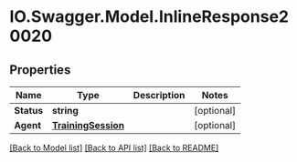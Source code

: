 # IO.Swagger.Model.InlineResponse20020
## Properties

Name | Type | Description | Notes
------------ | ------------- | ------------- | -------------
**Status** | **string** |  | [optional] 
**Agent** | [**TrainingSession**](TrainingSession.md) |  | [optional] 

[[Back to Model list]](../README.md#documentation-for-models) [[Back to API list]](../README.md#documentation-for-api-endpoints) [[Back to README]](../README.md)

